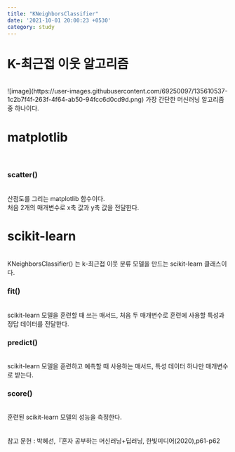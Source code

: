 ```yaml
---
title: "KNeighborsClassifier"
date: '2021-10-01 20:00:23 +0530'
category: study
---
```


<h1> K-최근접 이웃 알고리즘 </h1><br>
![image](https://user-images.githubusercontent.com/69250097/135610537-1c2b7f4f-263f-4f64-ab50-94fcc6d0cd9d.png)
가장 간단한 머신러닝 알고리즘 중 하나이다.
  <br>
  <h1> matplotlib </h1>
  <br> 
  <h3>scatter()</h3>
  <br> 산점도를 그리는 matplotlib 함수이다. <br> 처음 2개의 매개변수로 x축 값과 y축 값을 전달한다.
  <h1>scikit-learn</h1><br>
  KNeighborsClassifier() 는 k-최근접 이웃 분류 모델을 만드는 scikit-learn 클래스이다.<br>
  <h3>fit()</h3>
  <br> scikit-learn 모델을 훈련할 때 쓰는 매서드, 처음 두 매개변수로 훈련에 사용할 특성과 정답 데이터를 전달한다.<br>
   <h3>predict()</h3>
   <br> scikit-learn 모델을 훈련하고 예측할 때 사용하는 매서드, 특성 데이터 하나만 매개변수로 받는다.<br>
    <h3>score()</h3>
    <br> 훈련된 scikit-learn 모델의 성능을 측정한다.<br><br><br>
    참고 문헌 : 박혜선,『혼자 공부하는 머신러닝+딥러닝, 한빛미디어(2020),p61-p62 
